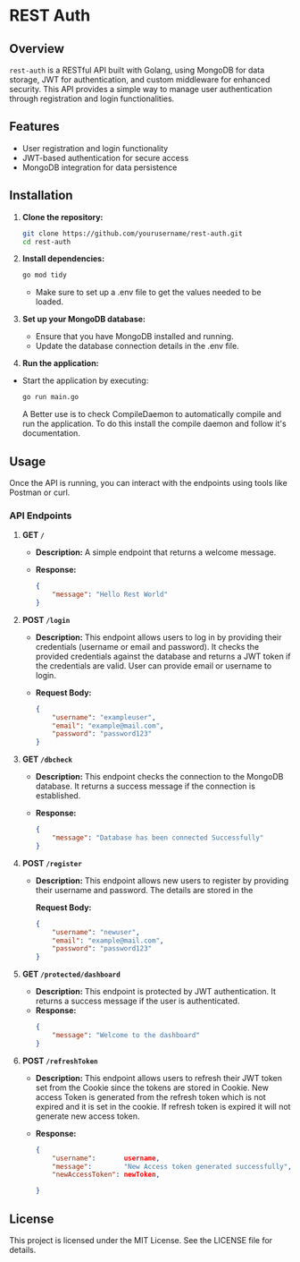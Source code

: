 # REST Auth

## Overview

`rest-auth` is a RESTful API built with Golang, using MongoDB for data storage, JWT for authentication, and custom middleware for enhanced security. This API provides a simple way to manage user authentication through registration and login functionalities.

## Features

-   User registration and login functionality
-   JWT-based authentication for secure access
-   MongoDB integration for data persistence

## Installation

1. **Clone the repository:**

    ```bash
    git clone https://github.com/yourusername/rest-auth.git
    cd rest-auth
    ```

2. **Install dependencies:**
    ```bash
    go mod tidy
    ```
    - Make sure to set up a .env file to get the values needed to be loaded.
3. **Set up your MongoDB database:**

    - Ensure that you have MongoDB installed and running.
    - Update the database connection details in the .env file.

4. **Run the application:**

-   Start the application by executing:

    ```bash
    go run main.go
    ```

    A Better use is to check CompileDaemon to automatically compile and run the application. To do this install the compile daemon and follow it's documentation.

## Usage

Once the API is running, you can interact with the endpoints using tools like Postman or curl.

### API Endpoints

1.  **GET `/`**

    -   **Description:** A simple endpoint that returns a welcome message.
    -   **Response:**

        ```json
        {
            "message": "Hello Rest World"
        }
        ```

2.  **POST `/login`**

    -   **Description:** This endpoint allows users to log in by providing their credentials (username or email and password). It checks the provided credentials against the database and returns a JWT token if the credentials are valid. User can provide email or username to login.
    -   **Request Body:**

        ```json
        {
            "username": "exampleuser",
            "email": "example@mail.com",
            "password": "password123"
        }
        ```

3.  **GET `/dbcheck`**

    -   **Description:** This endpoint checks the connection to the MongoDB database. It returns a success message if the connection is established.
    -   **Response:**

        ```json
        {
            "message": "Database has been connected Successfully"
        }
        ```

4.  **POST `/register`**

    -   **Description:** This endpoint allows new users to register by providing their username and password. The details are stored in the

        **Request Body:**

        ```json
        {
            "username": "newuser",
            "email": "example@mail.com",
            "password": "password123"
        }
        ```

5.  **GET `/protected/dashboard`**
    -   **Description:** This endpoint is protected by JWT authentication. It returns a success message if the user is authenticated.
    -   **Response:**
        ```json
        {
            "message": "Welcome to the dashboard"
        }
        ```
6.  **POST `/refreshToken`**

    -   **Description:** This endpoint allows users to refresh their JWT token set from the Cookie since the tokens are stored in Cookie.
        New access Token is generated from the refresh token which is not expired and it is set in the cookie. If refresh token is expired it will not generate new access token.
    -   **Response:**

        ```json
        {
            "username":       username,
            "message":        "New Access token generated successfully",
            "newAccessToken": newToken,

        }
        ```

## License

This project is licensed under the MIT License. See the LICENSE file for details.
